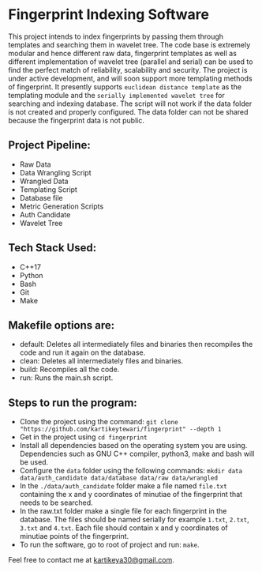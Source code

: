 # Fingerprint Indexing Software
This project intends to index fingerprints by passing them through templates and searching them in wavelet tree. The code base is extremely modular and hence different raw data, fingerprint templates as well as different implementation of wavelet tree (parallel and serial) can be used to find the perfect match of reliability, scalability and security. The project is under active development, and will soon support more templating methods of fingerprint. It presently supports `euclidean distance template` as the templating module and the `serially implemented wavelet tree` for searching and indexing database. The script will not work if the data folder is not created and properly configured. The data folder can not be shared because the fingerprint data is not public.

## Project Pipeline:
- Raw Data
- Data Wrangling Script
- Wrangled Data
- Templating Script
- Database file
- Metric Generation Scripts
- Auth Candidate
- Wavelet Tree

## Tech Stack Used:
- C++17
- Python
- Bash
- Git
- Make

## Makefile options are:
- default: Deletes all intermediately files and binaries then recompiles the code and run it again on the database.
- clean: Deletes all intermediately files and binaries.
- build: Recompiles all the code.
- run: Runs the main.sh script.

## Steps to run the program:
- Clone the project using the command: `git clone "https://github.com/kartikeytewari/fingerprint" --depth 1`
- Get in the project using `cd fingerprint`
- Install all dependencies based on the operating system you are using.
Dependencies such as GNU C++ compiler, python3, make and bash will be used.
- Configure the `data` folder using the following commands:
    `mkdir data data/auth_candidate data/database data/raw data/wrangled`
- In the `./data/auth_candidate` folder make a file named `file.txt` containing the x and y coordinates of minutiae of the fingerprint that needs to be searched.
- In the raw.txt folder make a single file for each fingerprint in the database. The files should be named serially for example `1.txt`, `2.txt`, `3.txt` and `4.txt`. Each file should contain x and y coordinates of minutiae points of the fingerprint.
- To run the software, go to root of project and run: `make`.

Feel free to contact me at <a href="mailto:kartikeya30@gmail.com">kartikeya30@gmail.com</a>.
